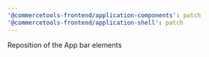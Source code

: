 ```yaml
---
'@commercetools-frontend/application-components': patch
'@commercetools-frontend/application-shell': patch
---
```


Reposition of the App bar elements
